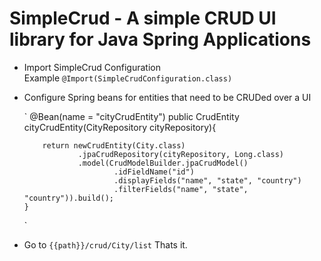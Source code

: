 SimpleCrud - A simple CRUD UI library for Java Spring Applications
================================================================

* Import SimpleCrud Configuration  
  Example `@Import(SimpleCrudConfiguration.class)`

* Configure Spring beans for entities that need to be CRUDed over a UI

  `
      @Bean(name = "cityCrudEntity")
      public CrudEntity cityCrudEntity(CityRepository cityRepository){
      
          return newCrudEntity(City.class)
                  .jpaCrudRepository(cityRepository, Long.class)
                  .model(CrudModelBuilder.jpaCrudModel()
                          .idFieldName("id")
                          .displayFields("name", "state", "country")
                          .filterFields("name", "state", "country")).build();
      }
   `

* Go to `{{path}}/crud/City/list`
  Thats it.
